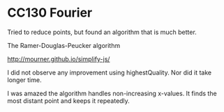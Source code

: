 # CC130 Fourier

Tried to reduce points, but found an algorithm that is much better.

The Ramer-Douglas-Peucker algorithm

http://mourner.github.io/simplify-js/

I did not observe any improvement using highestQuality.
Nor did it take longer time.

I was amazed the algorithm handles non-increasing x-values.
It finds the most distant point and keeps it repeatedly.